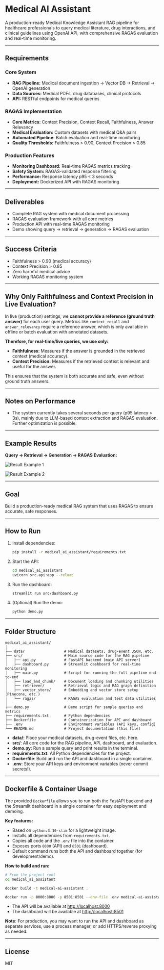 # Medical AI Assistant

A production-ready Medical Knowledge Assistant RAG pipeline for healthcare professionals to query medical literature, drug interactions, and clinical guidelines using OpenAI API, with comprehensive RAGAS evaluation and real-time monitoring.

---

## Requirements

### Core System
- **RAG Pipeline:** Medical document ingestion → Vector DB → Retrieval → OpenAI generation
- **Data Sources:** Medical PDFs, drug databases, clinical protocols
- **API:** RESTful endpoints for medical queries

### RAGAS Implementation
- **Core Metrics:** Context Precision, Context Recall, Faithfulness, Answer Relevancy
- **Medical Evaluation:** Custom datasets with medical Q&A pairs
- **Automated Pipeline:** Batch evaluation and real-time monitoring
- **Quality Thresholds:** Faithfulness > 0.90, Context Precision > 0.85

### Production Features
- **Monitoring Dashboard:** Real-time RAGAS metrics tracking
- **Safety System:** RAGAS-validated response filtering
- **Performance:** Response latency p95 < 3 seconds
- **Deployment:** Dockerized API with RAGAS monitoring

---

## Deliverables
- Complete RAG system with medical document processing
- RAGAS evaluation framework with all core metrics
- Production API with real-time RAGAS monitoring
- Demo showing query → retrieval → generation → RAGAS evaluation

---

## Success Criteria
- Faithfulness > 0.90 (medical accuracy)
- Context Precision > 0.85
- Zero harmful medical advice
- Working RAGAS monitoring system

---

## Why Only Faithfulness and Context Precision in Live Evaluation?

In live (production) settings, we **cannot provide a reference (ground truth answer)** for each user query. Metrics like `context_recall` and `answer_relevancy` require a reference answer, which is only available in offline or batch evaluation with annotated datasets. 

**Therefore, for real-time/live queries, we use only:**
- **Faithfulness:** Measures if the answer is grounded in the retrieved context (medical accuracy).
- **Context Precision:** Measures if the retrieved context is relevant and useful for the answer.

This ensures that the system is both accurate and safe, even without ground truth answers.

---

## Notes on Performance
- The system currently takes several seconds per query (p95 latency > 3s), mainly due to LLM-based context extraction and RAGAS evaluation. Further optimization is possible.

---

## Example Results

**Query → Retrieval → Generation → RAGAS Evaluation:**

![Result Example 1](PLACEHOLDER_IMAGE_1.png)

![Result Example 2](PLACEHOLDER_IMAGE_2.png)

---

## Goal

Build a production-ready medical RAG system that uses RAGAS to ensure accurate, safe responses.

---

## How to Run

1. Install dependencies:
   ```bash
   pip install -r medical_ai_assistant/requirements.txt
   ```
2. Start the API:
   ```bash
   cd medical_ai_assistant
   uvicorn src.api:app --reload
   ```
3. Run the dashboard:
   ```bash
   streamlit run src/dashboard.py
   ```
4. (Optional) Run the demo:
   ```bash
   python demo.py
   ```

---

## Folder Structure

```
medical_ai_assistant/
│
├── data/                  # Medical datasets, drug-event JSON, etc.
├── src/                   # Main source code for the RAG pipeline
│   ├── api.py             # FastAPI backend (main API server)
│   ├── dashboard.py       # Streamlit dashboard for real-time monitoring
│   ├── main.py            # Script for running the full pipeline end-to-end
│   ├── load_and_chunk/    # Document loading and chunking utilities
│   ├── retriever/         # Retrieval logic and RAG graph definition
│   ├── vector_store/      # Embedding and vector store setup (Pinecone, etc.)
│   └── ragas/             # RAGAS evaluation and test data utilities
│
├── demo.py                # Demo script for sample queries and metrics
├── requirements.txt       # Python dependencies
├── Dockerfile             # Containerization for API and dashboard
├── .env                   # Environment variables (API keys, config)
└── README.md              # Project documentation (this file)
```

- **data/**: Place your medical datasets, drug-event files, etc. here.
- **src/**: All core code for the RAG pipeline, API, dashboard, and evaluation.
- **demo.py**: Run a sample query and print results in the terminal.
- **requirements.txt**: All Python dependencies for the project.
- **Dockerfile**: Build and run the API and dashboard in a single container.
- **.env**: Store your API keys and environment variables (never commit secrets!).

---

## Dockerfile & Container Usage

The provided `Dockerfile` allows you to run both the FastAPI backend and the Streamlit dashboard in a single container for easy deployment and demoing.

**Key features:**
- Based on `python:3.10-slim` for a lightweight image.
- Installs all dependencies from `requirements.txt`.
- Copies all code and the `.env` file into the container.
- Exposes ports `8000` (API) and `8501` (dashboard).
- Default command runs both the API and dashboard together (for development/demo).

**How to build and run:**

```bash
# From the project root
cd medical_ai_assistant

docker build -t medical-ai-assistant .

docker run -p 8000:8000 -p 8501:8501 --env-file .env medical-ai-assistant
```

- The API will be available at [http://localhost:8000](http://localhost:8000)
- The dashboard will be available at [http://localhost:8501](http://localhost:8501)

**Note:** For production, you may want to run the API and dashboard as separate services, use a process manager, or add HTTPS/reverse proxying as needed.

---

## License

MIT 